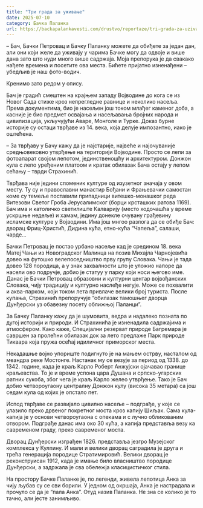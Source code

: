```yaml
---
title: "Три града за уживање"
date: 2025-07-10
category: Бачка Паланка
url: https://backapalankavesti.com/drustvo/reportaze/tri-grada-za-uzivanje/
---
```


– Бач, Бачки Петровац и Бачку Паланку можете да обиђете за један дан, али они који желе да уживају у чарима Бачке могу да одвоје и више дана зато што нуди много више садржаја. Моја препорука је да свакако нађете времена и посетите ова места. Бићете пријатно изненађени – убедљив је наш фото-водич.

Кренимо зато редом у опису.

Бач је градић смештен на крајњем западу Војводине до кога се из Новог Сада стиже кроз непрегледне равнице и неколико насеља. Према документима, био је насељен још током млађег каменог доба, а касније је био предмет освајања и насељавања бројних народа и цивилизација, укључујући Аваре, Монголе и Турке. Доказ бурне историје су остаци тврђаве из 14. века, која делује импозантно, иако је оштећена.

– За тврђаву у Бачу кажу да је најстарије, највеће и најочуваније средњовековно утврђење на територији Војводине. Просто се лепи за фотоапарат својом лепотом, јединственошћу и архитектуром. Донжон кула с лепо уређеним платоом и кратак обилазак Бача остају у лепом сећању – тврди Страхинић.

Тврђава није једини споменик културе од изузетног значаја у овом месту. Ту су и православни манастир Бођани и Фрањевачки самостан коме су темеље поставили припадници витешко-монашког реда Витезови Светог Гроба Јерусалимског (борци крсташких ратова 1169). Бач има и католичко светилиште Калварију (место ходочашћа у време ускршње недеље) и хамам, једину донекле очувану грађевину исламске културе у Војводини. Има још мнгоо разлога да се обиђе Бач: дворац Фриц-Христић, Дидина кућа, етно-кућа “Чапеља”, салаши, чарде…

Бачки Петровац је постао урбано насеље кад је средином 18. века Матеј Чањи из Новоградског Малинца на позив Михајла Чарнојевића довео на футошко велепоседништво прву групу Словака. Чањи је тада довео 128 породица, а у знак захвалности што је уложио напоре да насели ово подручје, добио је статуу у парку који носи његово име. Данас је Бачки Петровац образовни и културни центар војвођанских Словака, чију традицију и културно наслеђе негује. Може се похвалити и аква-парком, који током лета привлаче велики број туриста. После купања, Страхинић препоручује “обилазак тамошњег дворца Дунђерски уз обавезну посету оближњој Паланци”.

За Бачку Паланку кажу да је шумовита, ведра и надалеко позната по дугој историји и природи. И Страхинића је изненадила садржајима и атмосфером. Како каже, Специјални резерват природе Багремара је савршен за пролећни обилазак док за лето предлаже Парк природе Тиквара која пружа осећај идиличног приморског места.

Некадашње војно упориште подигнуто је на мањем острву, насталом од меандра реке Мостонге. Настанак му се везује за период од 1338. до 1342. године, када је краљ Карло Роберт Анжујски ојачавао границе краљевства. То је и време успона цара Душана и српско-угарских ратних сукоба, због чега је краљ Карло желео утврђење. Тако је Бач добио четвороугаону централну Донжон кулу (висока 35 метара) са још седам кула од којих је опстало пет.

Испод тврђаве се развијало цивилно насеље – подграђе, у које се улазило преко дрвеног покретног моста кроз капију Шиљак. Сама кула-капија је у основи четвороугаона с опекама и с лучно обликованим отвором. Подграђе данас има око 30 кућа, а капија представља везу ка савременом граду, преко савременог моста.

Дворац Дунђерски изграђен 1826. представља језгро Музејског комплекса у Кулпину. И мали и велики дворац саградила је друга и трећа генерација породице Стратимировић. Велики дворац је реконструисан 1912, када је имање било власништво породице Дунђерски, а задржала је сва обележја класицистичког стила.

На простору Бачке Паланке је, по легенди, живела лепотица Анка за чију љубав су се сви борили. У једном од окршаја, Анка је настрадала и прочуло се да је “пала Анка”. Отуд назив Паланка. Не зна се колико је то тачно, али јесте занимљиво.
